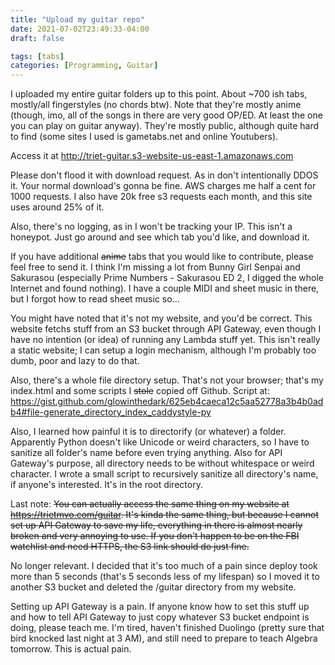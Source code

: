 ```yaml
---
title: "Upload my guitar repo"
date: 2021-07-02T23:49:33-04:00
draft: false

tags: [tabs]
categories: [Programming, Guitar]
---
```



I uploaded my entire guitar folders up to this point. About ~700 ish tabs, mostly/all fingerstyles (no chords btw). Note that they're mostly anime
 (though, imo, all of the songs in there are very good OP/ED. At least the one you can play on guitar anyway). 
They're mostly public, although quite hard to find (some sites I used is gametabs.net and online Youtubers).

Access it at http://triet-guitar.s3-website-us-east-1.amazonaws.com

Please don't flood it with download request. As in don't intentionally DDOS it. Your normal download's gonna be fine. AWS charges me half a cent
for 1000 requests. I also have 20k free s3 requests each month, and this site uses around 25% of it.

Also, there's no logging, as in I won't be tracking your IP. This isn't a honeypot. Just go around and see which tab you'd like, and download it.

If you have additional ~~anime~~ tabs that you would like to contribute, please feel free to send it. I think I'm missing a lot from Bunny Girl Senpai
and Sakurasou (especially Prime Numbers - Sakurasou ED 2, I digged the whole Internet and found nothing). I have a couple MIDI and sheet music in there,
but I forgot how to read sheet music so...

You might have noted that it's not my website, and you'd be correct. This website fetchs stuff from an S3 bucket through
API Gateway, even though I have no intention (or idea) of running any Lambda stuff yet. This isn't really a static website; I can
setup a login mechanism, although I'm probably too dumb, poor and lazy to do that.

Also, there's a whole file directory setup. That's not your browser; that's my index.html and some scripts I ~~stole~~ copied off Github.
Script at: https://gist.github.com/glowinthedark/625eb4caeca12c5aa52778a3b4b0adb4#file-generate_directory_index_caddystyle-py

Also, I learned how painful it is to directorify (or whatever) a folder. Apparently Python doesn't like Unicode or weird characters,
so I have to sanitize all folder's name before even trying anything. Also for API Gateway's purpose, all directory needs to be without whitespace or weird character.
I wrote a small script to recursively sanitize all directory's name, if anyone's interested. It's in the root directory.

Last note: ~~You can actually access the same thing on my website at https://trietmvo.com/guitar. It's kinda the same thing, but because
I cannot set up API Gateway to save my life, everything in there is almost nearly broken and very annoying to use.
If you don't happen to be on the FBI watchlist and need HTTPS, the S3 link should do just fine.~~

No longer relevant. I decided that it's too much of a pain since deploy took more than 5 seconds (that's 5 seconds less of my lifespan) so I moved it to another S3 bucket
and deleted the /guitar directory from my website.

Setting up API Gateway is a pain. If anyone know how to set this stuff up and how to tell API Gateway to just copy whatever S3 bucket endpoint is doing,
please teach me. I'm tired, haven't finished Duolingo (pretty sure that bird knocked last night at 3 AM), and still need to prepare to teach Algebra tomorrow.
This is actual pain.
